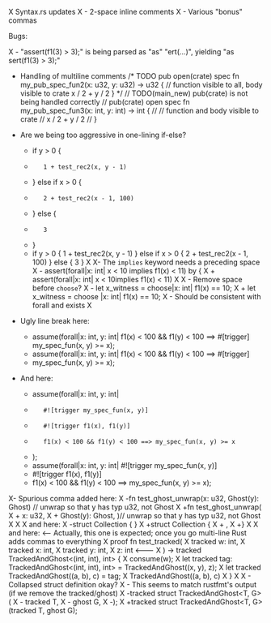 X Syntax.rs updates
X - 2-space inline comments
X - Various "bonus" commas


Bugs:

X - "assert(f1(3) > 3);" is being parsed as "as" "ert(...)", yielding "as sert(f1(3) > 3);"

- Handling of multiline comments
    /* TODO
    pub open(crate) spec fn my_pub_spec_fun2(x: u32, y: u32) -> u32 {
        // function visible to all, body visible to crate
        x / 2 + y / 2
    }
    */
    // TODO(main_new) pub(crate) is not being handled correctly
    // pub(crate) open spec fn my_pub_spec_fun3(x: int, y: int) -> int {
    //     // function and body visible to crate
    //     x / 2 + y / 2
    // }

- Are we being too aggressive in one-lining if-else?
    -    if y > 0 {
    -        1 + test_rec2(x, y - 1)
    -    } else if x > 0 {
    -        2 + test_rec2(x - 1, 100)
    -    } else {
    -        3
    -    }
    +    if y > 0 { 1 + test_rec2(x, y - 1) } else if x > 0 { 2 + test_rec2(x - 1, 100) } else { 3 }
X
X- The `implies` keyword needs a preceding space
X    -    assert(forall|x: int| x < 10 implies f1(x) < 11) by {
X    +    assert(forall|x: int| x < 10implies f1(x) < 11)
X
X - Remove space before `choose`?
X       -        let x_witness = choose|x: int| f1(x) == 10;
X       +        let x_witness = choose |x: int| f1(x) == 10;
X   - Should be consistent with forall and exists
X 

- Ugly line break here:
    -    assume(forall|x: int, y: int| f1(x) < 100 && f1(y) < 100 ==> #[trigger] my_spec_fun(x, y) >= x);
    +    assume(forall|x: int, y: int| f1(x) < 100 && f1(y) < 100 ==> #[trigger]
    +    my_spec_fun(x, y) >= x);

- And here:
    -    assume(forall|x: int, y: int|
    -        #![trigger my_spec_fun(x, y)]
    -        #![trigger f1(x), f1(y)]
    -        f1(x) < 100 && f1(y) < 100 ==> my_spec_fun(x, y) >= x
    -    );
    +    assume(forall|x: int, y: int| #![trigger my_spec_fun(x, y)]
    +    #![trigger f1(x), f1(y)]
    +    f1(x) < 100 && f1(y) < 100 ==> my_spec_fun(x, y) >= x);

X- Spurious comma added here:
X    -fn test_ghost_unwrap(x: u32, Ghost(y): Ghost<u32>) // unwrap so that y has typ u32, not Ghost<u32>
X    +fn test_ghost_unwrap(
X    +    x: u32,
X    +    Ghost(y): Ghost<u32>,  )// unwrap so that y has typ u32, not Ghost<u32>
X
X
X   and here:
X      -struct Collection { }
X      +struct Collection {
X      +    ,
X      +}
X
X    and here: <-- Actually, this one is expected; once you go multi-line Rust adds commas to everything
X        proof fn test_tracked(
X            tracked w: int,
X            tracked x: int,
X            tracked y: int,
X            z: int          <---
X        ) -> tracked TrackedAndGhost<(int, int), int> {
X            consume(w);
X            let tracked tag: TrackedAndGhost<(int, int), int> = TrackedAndGhost((x, y), z);
X            let tracked TrackedAndGhost((a, b), c) = tag;
X            TrackedAndGhost((a, b), c)
X        }
X
X - Collapsed struct definition okay?
X     - This seems to match rustfmt's output (if we remove the tracked/ghost)
X         -tracked struct TrackedAndGhost<T, G>(
X         -    tracked T,
X         -    ghost G,
X         -);
X         +tracked struct TrackedAndGhost<T, G>(tracked T, ghost G);
